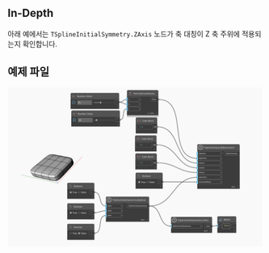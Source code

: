 ## In-Depth
아래 예에서는 `TSplineInitialSymmetry.ZAxis` 노드가 축 대칭이 Z 축 주위에 적용되는지 확인합니다.

## 예제 파일

![Example](./Autodesk.DesignScript.Geometry.TSpline.TSplineInitialSymmetry.ZAxis_img.jpg)

